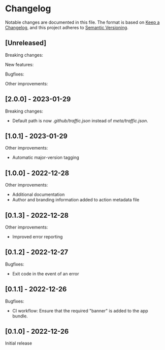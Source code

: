 # Changelog

Notable changes are documented in this file. The format is based on [Keep a Changelog](https://keepachangelog.com/en/1.0.0/), and this project adheres to [Semantic Versioning](https://semver.org/spec/v2.0.0.html).

## [Unreleased]

Breaking changes:

New features:

Bugfixes:

Other improvements:

## [2.0.0] - 2023-01-29

Breaking changes:
- Default path is now _.github/traffic.json_ instead of _meta/traffic.json_.

## [1.0.1] - 2023-01-29

Other improvements:
- Automatic major-version tagging

## [1.0.0] - 2022-12-28

Other improvements:
- Additional documentation
- Author and branding information added to action metadata file

## [0.1.3] - 2022-12-28

Other improvements:
- Improved error reporting

## [0.1.2] - 2022-12-27

Bugfixes:
- Exit code in the event of an error

## [0.1.1] - 2022-12-26

Bugfixes:
- CI workflow: Ensure that the required "banner" is added to the app bundle.

## [0.1.0] - 2022-12-26

Initial release
